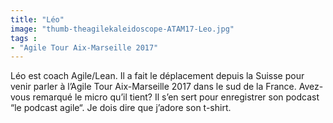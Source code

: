 ```yaml
---
title: "Léo"
image: "thumb-theagilekaleidoscope-ATAM17-Leo.jpg"
tags :
- "Agile Tour Aix-Marseille 2017"
---
```


Léo est coach Agile/Lean.
Il a fait le déplacement depuis la Suisse pour venir parler à l’Agile Tour Aix-Marseille 2017 dans le sud de la France.
Avez-vous remarqué le micro qu’il tient? Il s’en sert pour enregistrer son podcast “le podcast agile“.
Je dois dire que j’adore son t-shirt.
